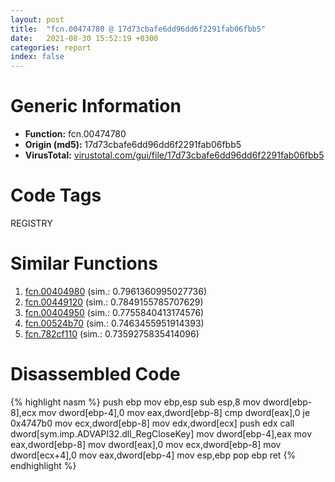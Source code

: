 ```yaml
---
layout: post
title:  "fcn.00474780 @ 17d73cbafe6dd96dd6f2291fab06fbb5"
date:   2021-08-30 15:52:19 +0300
categories: report
index: false
---
```


# Generic Information
- **Function:** fcn.00474780
- **Origin (md5):** 17d73cbafe6dd96dd6f2291fab06fbb5
- **VirusTotal:** [virustotal.com/gui/file/17d73cbafe6dd96dd6f2291fab06fbb5][virustotal_ref]

# Code Tags
<span class="tag" id="REGISTRY">REGISTRY</span>


# Similar Functions

1. [fcn.00404980][similar_1_ref] (sim.: 0.7961360995027736)
2. [fcn.00449120][similar_2_ref] (sim.: 0.7849155785707629)
3. [fcn.00404950][similar_3_ref] (sim.: 0.7755840413174576)
4. [fcn.00524b70][similar_4_ref] (sim.: 0.7463455951914393)
5. [fcn.782cf110][similar_5_ref] (sim.: 0.7359275835414096)


# Disassembled Code

{% highlight nasm %}
push ebp
mov ebp,esp
sub esp,8
mov dword[ebp-8],ecx
mov dword[ebp-4],0
mov eax,dword[ebp-8]
cmp dword[eax],0
je 0x4747b0
mov ecx,dword[ebp-8]
mov edx,dword[ecx]
push edx
call dword[sym.imp.ADVAPI32.dll_RegCloseKey]
mov dword[ebp-4],eax
mov eax,dword[ebp-8]
mov dword[eax],0
mov ecx,dword[ebp-8]
mov dword[ecx+4],0
mov eax,dword[ebp-4]
mov esp,ebp
pop ebp
ret 
{% endhighlight %}


[similar_1_ref]: /report/fcn.00404980@14b20b07906a36e23f2230c8042160f2
[similar_2_ref]: /report/fcn.00449120@279a61b1e76da49531f1f16fd1102a2d
[similar_3_ref]: /report/fcn.00404950@c60344b51fa39a329b92557d24ff7670
[similar_4_ref]: /report/fcn.00524b70@17d73cbafe6dd96dd6f2291fab06fbb5
[similar_5_ref]: /report/fcn.782cf110@ebea46c6b17785efc2ebcb24ad99656c
[virustotal_ref]: https://www.virustotal.com/gui/file/17d73cbafe6dd96dd6f2291fab06fbb5
